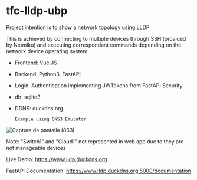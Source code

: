 # tfc-lldp-ubp

Project intention is to show a network topology using LLDP

This is achieved by connecting to multiple devices through SSH (provided by Netmiko) and executing correspondant commands depending on the network device operating system.

* Frontend: Vue.JS

* Backend: Python3, FastAPI

* Login: Authentication implementing JWTokens from FastAPI Security

* db: sqlite3

* DDNS: duckdns.org

      Example using GNS3 Emulator

![Captura de pantalla (863)](https://user-images.githubusercontent.com/70659542/159499409-9cf6481f-19cb-4994-819c-e666b998432a.png)


Note: "Switch1" and "Cloud1" not represented in web app due to they are not manageable devices


Live Demo: https://www.lldp.duckdns.org

FastAPI Documentation: https://www.lldp.duckdns.org:5000/documentation

